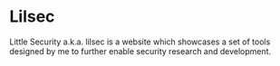 # Lilsec

Little Security a.k.a. lilsec is a website which showcases a set of tools designed by me to further enable security research and development.